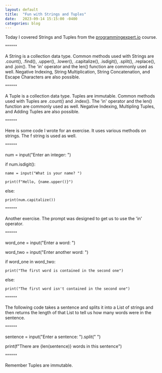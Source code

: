 ```yaml
---
layout: default
title:  "Fun with Strings and Tuples"
date:   2023-09-14 15:15:00 -0400
categories: blog
---
```

Today I covered Strings and Tuples from the [programmingexpert.io][course-site] course. 

""""""

A String is a collection data type. Common methods used with Strings are .count(), .find(), .upper(), .lower(), .capitalize(), .isdigit(), .split(), .replace(), and .join(). The 'in' operator and the len() function are commonly used as well. Negative Indexing, String Multiplication, String Concatenation, and Escape Characters are also possible.

""""""

A Tuple is a collection data type. Tuples are immutable. Common methods used with Tuples are .count() and .index(). The 'in' operator and the len() function are commonly used as well. Negative Indexing, Multipling Tuples, and Adding Tuples are also possible.

""""""

Here is some code I wrote for an exercise. It uses various methods on strings. The f string is used as well.

""""""

num = input("Enter an integer: ")

if num.isdigit():

    name = input("What is your name? ")

    print(f"Hello, {name.upper()}")

else:

    print(num.capitalize())

""""""

Another exercise. The prompt was designed to get us to use the 'in' operator.

""""""

word_one = input("Enter a word: ")

word_two = input("Enter another word: ")

if word_one in word_two:

    print("The first word is contained in the second one")

else:

    print("The first word isn't contained in the second one")

""""""

The following code takes a sentence and splits it into a List of strings and then 
returns the length of that List to tell us how many words were in the sentence.

""""""

sentence = input("Enter a sentence: ").split(" ")

print(f"There are {len(sentence)} words in this sentence")

""""""

Remember Tuples are immutable.

[course-site]: https://www.programmingexpert.io/index